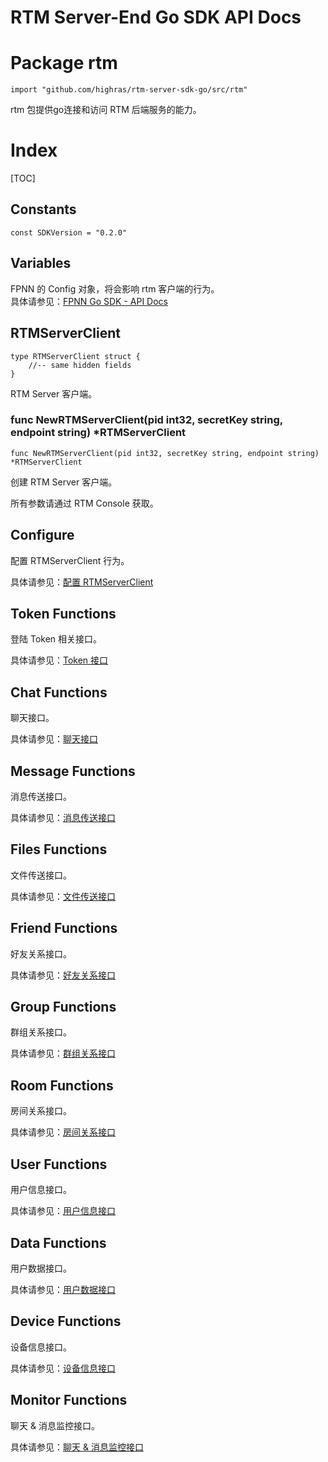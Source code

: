 # RTM Server-End Go SDK API Docs

# Package rtm

	import "github.com/highras/rtm-server-sdk-go/src/rtm"

rtm 包提供go连接和访问 RTM 后端服务的能力。

# Index

[TOC]

## Constants

	const SDKVersion = "0.2.0"

## Variables

FPNN 的 Config 对象，将会影响 rtm 客户端的行为。  
具体请参见：[FPNN Go SDK - API Docs](https://github.com/highras/fpnn-sdk-go/blob/master/API.md#variables)


## RTMServerClient

	type RTMServerClient struct {
		//-- same hidden fields
	}

RTM Server 客户端。


### func NewRTMServerClient(pid int32, secretKey string, endpoint string) *RTMServerClient

	func NewRTMServerClient(pid int32, secretKey string, endpoint string) *RTMServerClient

创建 RTM Server 客户端。

所有参数请通过 RTM Console 获取。

## Configure

配置 RTMServerClient 行为。

具体请参见：[配置 RTMServerClient](Config.md)


## Token Functions

登陆 Token 相关接口。

具体请参见：[Token 接口](Token.md)


## Chat Functions

聊天接口。

具体请参见：[聊天接口](Chat.md)


## Message Functions

消息传送接口。

具体请参见：[消息传送接口](Messages.md)


## Files Functions

文件传送接口。

具体请参见：[文件传送接口](Files.md)


## Friend Functions

好友关系接口。

具体请参见：[好友关系接口](Friends.md)


## Group Functions

群组关系接口。

具体请参见：[群组关系接口](Groups.md)


## Room Functions

房间关系接口。

具体请参见：[房间关系接口](Rooms.md)


## User Functions

用户信息接口。

具体请参见：[用户信息接口](Users.md)


## Data Functions

用户数据接口。

具体请参见：[用户数据接口](Data.md)


## Device Functions

设备信息接口。

具体请参见：[设备信息接口](Devices.md)


## Monitor Functions

聊天 & 消息监控接口。

具体请参见：[聊天 & 消息监控接口](Listening.md)

